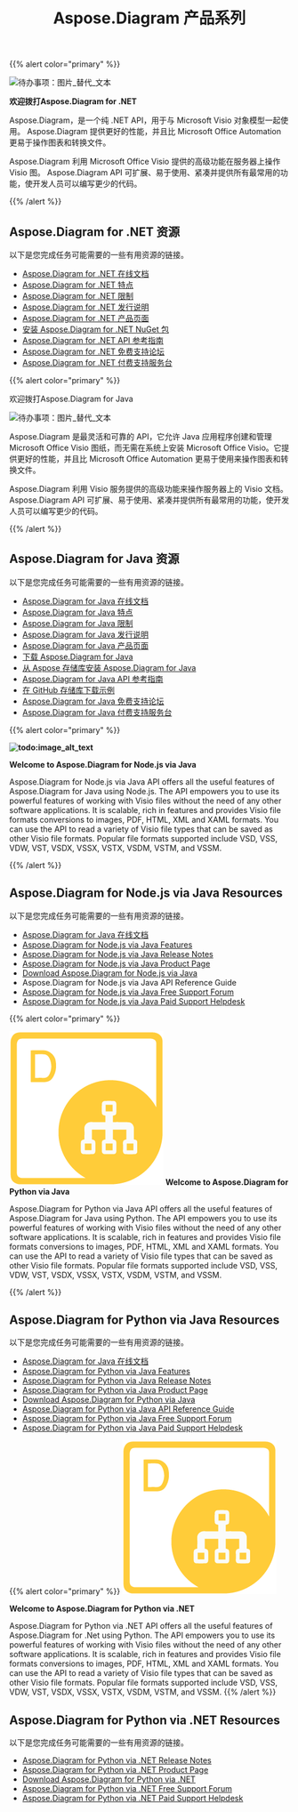 ﻿---
title: Aspose.Diagram 产品系列
type: docs
description: Aspose.Diagram provides Visio file formats conversions to images, PDF, HTML, XML and XAML formats. Popular file formats supported include VSD, VSS, VDW, VST, VSDX, VSSX, VSTX, VSDM, VSTM, and VSSM.
weight: 10
url: /zh/
---
{{% alert color="primary" %}}

![待办事项：图片_替代_文本](home_1.png)

**欢迎拨打Aspose.Diagram for .NET**

Aspose.Diagram，是一个纯 .NET API，用于与 Microsoft Visio 对象模型一起使用。 Aspose.Diagram 提供更好的性能，并且比 Microsoft Office Automation 更易于操作图表和转换文件。

Aspose.Diagram 利用 Microsoft Office Visio 提供的高级功能在服务器上操作 Visio 图。 Aspose.Diagram API 可扩展、易于使用、紧凑并提供所有最常用的功能，使开发人员可以编写更少的代码。

{{% /alert %}}
## **Aspose.Diagram for .NET 资源**
以下是您完成任务可能需要的一些有用资源的链接。

- [Aspose.Diagram for .NET 在线文档](/diagram/zh/net/)
- [Aspose.Diagram for .NET 特点](/diagram/zh/net/feature-list/)
- [Aspose.Diagram for .NET 限制](/diagram/zh/net/why-not-automation/)
- [Aspose.Diagram for .NET 发行说明](https://releases.aspose.com/zh/diagram/net/release-notes/)
- [Aspose.Diagram for .NET 产品页面](https://products.aspose.com/diagram/net/)
- [安装 Aspose.Diagram for .NET NuGet 包](https://www.nuget.org/packages/Aspose.Diagram/)
- [Aspose.Diagram for .NET API 参考指南](https://reference.aspose.com/diagram/net)
- [Aspose.Diagram for .NET 免费支持论坛](https://forum.aspose.com/c/diagram/17)
- [Aspose.Diagram for .NET 付费支持服务台](https://helpdesk.aspose.com/)

{{% alert color="primary" %}}

欢迎拨打Aspose.Diagram for Java

![待办事项：图片_替代_文本](home_2.png)

Aspose.Diagram 是最灵活和可靠的 API，它允许 Java 应用程序创建和管理 Microsoft Office Visio 图纸，而无需在系统上安装 Microsoft Office Visio。它提供更好的性能，并且比 Microsoft Office Automation 更易于使用来操作图表和转换文件。

Aspose.Diagram 利用 Visio 服务提供的高级功能来操作服务器上的 Visio 文档。 Aspose.Diagram API 可扩展、易于使用、紧凑并提供所有最常用的功能，使开发人员可以编写更少的代码。

{{% /alert %}}
## **Aspose.Diagram for Java 资源**
以下是您完成任务可能需要的一些有用资源的链接。

- [Aspose.Diagram for Java 在线文档](/diagram/zh/java/)
- [Aspose.Diagram for Java 特点](/diagram/zh/java/feature-list/)
- [Aspose.Diagram for Java 限制](/diagram/zh/java/evaluate-aspose-diagram/)
- [Aspose.Diagram for Java 发行说明](https://releases.aspose.com/zh/diagram/java/release-notes/)
- [Aspose.Diagram for Java 产品页面](https://products.aspose.com/diagram/java/)
- [下载 Aspose.Diagram for Java](https://releases.aspose.com/java/repo/com/aspose/aspose-diagram/)
- [从 Aspose 存储库安装 Aspose.Diagram for Java](/diagram/zh/java/installation/)
- [Aspose.Diagram for Java API 参考指南](https://reference.aspose.com/diagram/java)
- [在 GitHub 存储库下载示例](https://github.com/aspose-diagram/Aspose.Diagram-for-Java)
- [Aspose.Diagram for Java 免费支持论坛](https://forum.aspose.com/c/diagram/17)
- [Aspose.Diagram for Java 付费支持服务台](https://helpdesk.aspose.com/)


{{% alert color="primary" %}}

**![todo:image_alt_text](home_3.png)**

**Welcome to Aspose.Diagram for Node.js via Java**

Aspose.Diagram for Node.js via Java API offers all the useful features of Aspose.Diagram for Java using Node.js. The API empowers you to use its powerful features of working with Visio files without the need of any other software applications. It is scalable, rich in features and provides Visio file formats conversions to images, PDF, HTML, XML and XAML formats. You can use the API to read a variety of Visio file types that can be saved as other Visio file formats. Popular file formats supported include VSD, VSS, VDW, VST, VSDX, VSSX, VSTX, VSDM, VSTM, and VSSM.

{{% /alert %}}
## **Aspose.Diagram for Node.js via Java Resources**
以下是您完成任务可能需要的一些有用资源的链接。

- [Aspose.Diagram for Java 在线文档](/diagram/zh/nodejsjava/)
- [Aspose.Diagram for Node.js via Java Features](/diagram/zh/java/aspose-diagram-for-node-js-via-java-features/)
- [Aspose.Diagram for Node.js via Java Release Notes](https://releases.aspose.com/zh/diagram/nodejs/release-notes/)
- [Aspose.Diagram for Node.js via Java Product Page](https://products.aspose.com/diagram/nodejs-java/)
- [Download Aspose.Diagram for Node.js via Java](https://releases.aspose.com/zh/diagram/nodejs/)
- Aspose.Diagram for Node.js via Java API Reference Guide
- [Aspose.Diagram for Node.js via Java Free Support Forum](https://forum.aspose.com/c/diagram/17)
- [Aspose.Diagram for Node.js via Java Paid Support Helpdesk](https://helpdesk.aspose.com/)

{{% alert color="primary" %}}

**![todo:image_alt_text](home_4.png)**
**Welcome to Aspose.Diagram for Python via Java**

Aspose.Diagram for Python via Java API offers all the useful features of Aspose.Diagram for Java using Python. The API empowers you to use its powerful features of working with Visio files without the need of any other software applications. It is scalable, rich in features and provides Visio file formats conversions to images, PDF, HTML, XML and XAML formats. You can use the API to read a variety of Visio file types that can be saved as other Visio file formats. Popular file formats supported include VSD, VSS, VDW, VST, VSDX, VSSX, VSTX, VSDM, VSTM, and VSSM.

{{% /alert %}}
## **Aspose.Diagram for Python via Java Resources**
以下是您完成任务可能需要的一些有用资源的链接。

- [Aspose.Diagram for Java 在线文档](/diagram/zh/pythonjava/)
- [Aspose.Diagram for Python via Java Features](/diagram/zh/java/feature-list/)
- [Aspose.Diagram for Python via Java Release Notes](https://releases.aspose.com/zh/diagram/python-java/release-notes/)
- [Aspose.Diagram for Python via Java Product Page](https://products.aspose.com/diagram/python-java/)
- [Download Aspose.Diagram for Python via Java](https://releases.aspose.com/zh/diagram/python-java/)
- [Aspose.Diagram for Python via Java API Reference Guide](https://reference.aspose.com/diagram/python)
- [Aspose.Diagram for Python via Java Free Support Forum](https://forum.aspose.com/c/diagram/17)
- [Aspose.Diagram for Python via Java Paid Support Helpdesk](https://helpdesk.aspose.com/)

{{% alert color="primary" %}}
**![Aspose.Diagram for Python via .NET Product Logo](home_4.png)**

**Welcome to Aspose.Diagram for Python via .NET**

Aspose.Diagram for Python via .NET API offers all the useful features of Aspose.Diagram for .Net using Python. The API empowers you to use its powerful features of working with Visio files without the need of any other software applications. It is scalable, rich in features and provides Visio file formats conversions to images, PDF, HTML, XML and XAML formats. You can use the API to read a variety of Visio file types that can be saved as other Visio file formats. Popular file formats supported include VSD, VSS, VDW, VST, VSDX, VSSX, VSTX, VSDM, VSTM, and VSSM.
{{% /alert %}}

## **Aspose.Diagram for Python via .NET Resources**

以下是您完成任务可能需要的一些有用资源的链接。

- [Aspose.Diagram for Python via .NET Release Notes](https://releases.aspose.com/zh/diagram/python-net/release-notes/)
- [Aspose.Diagram for Python via .NET Product Page](https://products.aspose.com/diagram/python-net/)
- [Download Aspose.Diagram for Python via .NET](https://releases.aspose.com/zh/diagram/python-net/)
- [Aspose.Diagram for Python via .NET Free Support Forum](https://forum.aspose.com/c/diagram/17)
- [Aspose.Diagram for Python via .NET Paid Support Helpdesk](https://helpdesk.aspose.com/)
